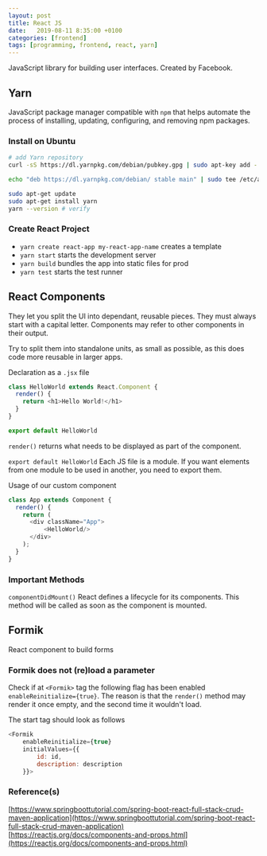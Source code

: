 ```yaml
---
layout: post
title: React JS
date:   2019-08-11 8:35:00 +0100
categories: [frontend]
tags: [programming, frontend, react, yarn]
---
```

JavaScript library for building user interfaces. Created by Facebook.

## Yarn
JavaScript package manager compatible with `npm` that helps automate the process of installing, updating, configuring, and removing npm packages.  

### Install on Ubuntu  
~~~ bash
# add Yarn repository
curl -sS https://dl.yarnpkg.com/debian/pubkey.gpg | sudo apt-key add -  

echo "deb https://dl.yarnpkg.com/debian/ stable main" | sudo tee /etc/apt/sources.list.d/yarn.list  

sudo apt-get update  
sudo apt-get install yarn  
yarn --version # verify
~~~
<!--more-->
### Create React Project
* `yarn create react-app my-react-app-name` creates a template
* `yarn start` starts the development server
* `yarn build` bundles the app into static files for prod
* `yarn test`  starts the test runner

## React Components  
They let you split the UI into dependant, reusable pieces. They must always start with a capital letter. Components may refer to other components in their output.  

Try to split them into standalone units, as small as possible, as this does code more reusable in larger apps.

Declaration as a `.jsx` file
~~~ js
class HelloWorld extends React.Component {
  render() {
    return <h1>Hello World!</h1>
  }
}

export default HelloWorld
~~~

`render()` returns what needs to be displayed as part of the component.

`export default HelloWorld` Each JS file is a module. If you want elements from one module to be used in another, you need to export them.

Usage of our custom component
~~~ js
class App extends Component {
  render() {
    return (
      <div className="App">
          <HelloWorld/>
      </div>
    );
  }
}
~~~

### Important Methods  
`componentDidMount()` React defines a lifecycle for its components. This method will be called as soon as the component is mounted.

## Formik
React component to build forms  

### Formik does not (re)load a parameter
Check if at `<Formik>` tag the following flag has been enabled `enableReinitialize={true}`. The reason is that the `render()` method may render it once empty, and the second time it wouldn't load.

The start tag should look as follows  

~~~ js
<Formik
    enableReinitialize={true}
    initialValues={{
        id: id,
        description: description
    }}>
~~~

### Reference(s)  
[https://www.springboottutorial.com/spring-boot-react-full-stack-crud-maven-application](https://www.springboottutorial.com/spring-boot-react-full-stack-crud-maven-application)  
[https://reactjs.org/docs/components-and-props.html](https://reactjs.org/docs/components-and-props.html)
